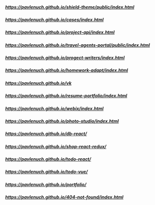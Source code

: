##### https://pavlenuch.github.io/shield-theme/public/index.html
##### https://pavlenuch.github.io/cases/index.html
##### https://pavlenuch.github.io/project-api/index.html
##### https://pavlenuch.github.io/travel-agents-portal/public/index.html
##### https://pavlenuch.github.io/progect-writers/index.html
##### https://pavlenuch.github.io/homework-adapt/index.html
##### https://pavlenuch.github.io/vk
##### https://pavlenuch.github.io/resume-portfolio/index.html
##### https://pavlenuch.github.io/webix/index.html
##### https://pavlenuch.github.io/photo-studio/index.html
##### https://pavlenuch.github.io/db-react/
##### https://pavlenuch.github.io/shop-react-redux/
##### https://pavlenuch.github.io/todo-react/
##### https://pavlenuch.github.io/todo-vue/
##### https://pavlenuch.github.io/portfolio/
##### https://pavlenuch.github.io/404-not-found/index.html

